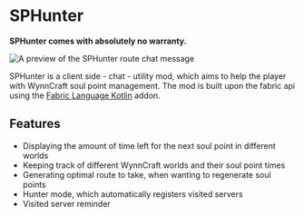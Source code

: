 # SPHunter

**SPHunter comes with absolutely no warranty.**

![A preview of the SPHunter route chat message](https://cdn.modrinth.com/data/cached_images/1359f3f9c7bf95c034e740ebb70b910a20e1f459.png)

SPHunter is a client side - chat - utility mod, which aims to help the player with WynnCraft soul point management. The mod is built upon the fabric api using the [Fabric Language Kotlin](https://modrinth.com/mod/fabric-language-kotlin) addon.

## Features
- Displaying the amount of time left for the next soul point in different worlds
- Keeping track of different WynnCraft worlds and their soul point times
- Generating optimal route to take, when wanting to regenerate soul points
- Hunter mode, which automatically registers visited servers
- Visited server reminder